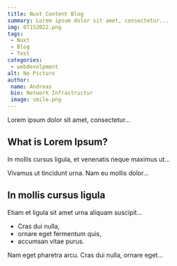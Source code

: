 ```yaml
---
title: Nuxt Content Blog
summary: Lorem ipsum dolor sit amet, consectetur...
img: 07152022.png
tags:
 - Nuxt
 - Blog
 - Test
categories:
 - webdevolpment
alt: No Picture
author:
 name: Andreas
 bio: Network Infrastructur
 image: smile.png
---
```

Lorem ipsum dolor sit amet, consectetur...

## What is Lorem Ipsum?
In mollis cursus ligula, et venenatis neque maximus ut...

Vivamus ut tincidunt urna. Nam eu mollis dolor...

## In mollis cursus ligula
Etiam et ligula sit amet urna aliquam suscipit...

- Cras dui nulla,
- ornare eget fermentum quis,
- accumsan vitae purus.

Nam eget pharetra arcu. Cras dui nulla, ornare eget...
